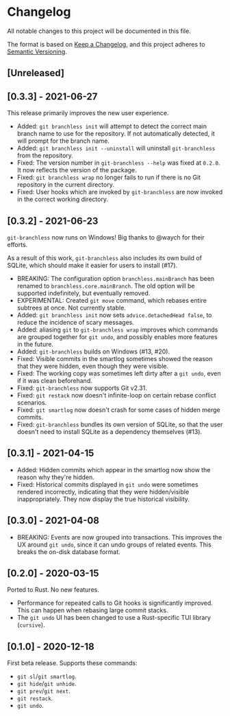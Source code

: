 # Changelog

All notable changes to this project will be documented in this file.

The format is based on [Keep a Changelog](https://keepachangelog.com/en/1.0.0/),
and this project adheres to [Semantic Versioning](https://semver.org/spec/v2.0.0.html).

## [Unreleased]

## [0.3.3] - 2021-06-27

This release primarily improves the new user experience.

- Added: `git branchless init` will attempt to detect the correct main branch name to use for the repository. If not automatically detected, it will prompt for the branch name.
- Added: `git branchless init --uninstall` will uninstall `git-branchless` from the repository.
- Fixed: The version number in `git-branchless --help` was fixed at `0.2.0`. It now reflects the version of the package.
- Fixed:  `git branchless wrap` no longer fails to run if there is no Git repository in the current directory.
- Fixed: User hooks which are invoked by `git-branchless` are now invoked in the correct working directory.

## [0.3.2] - 2021-06-23

`git-branchless` now runs on Windows! Big thanks to @waych for their efforts.

As a result of this work, `git-branchless` also includes its own build of SQLite, which should make it easier for users to install (#17).

- BREAKING: The configuration option `branchless.mainBranch` has been renamed to `branchless.core.mainBranch`. The old option will be supported indefinitely, but eventually removed.
- EXPERIMENTAL: Created `git move` command, which rebases entire subtrees at once. Not currently stable.
- Added: `git branchless init` now sets `advice.detachedHead false`, to reduce the incidence of scary messages.
- Added: aliasing `git` to `git-branchless wrap` improves which commands are grouped together for `git undo`, and possibly enables more features in the future.
- Added: `git-branchless` builds on Windows (#13, #20).
- Fixed: Visible commits in the smartlog sometimes showed the reason that they were hidden, even though they were visible.
- Fixed: The working copy was sometimes left dirty after a `git undo`, even if it was clean beforehand.
- Fixed: `git-branchless` now supports Git v2.31.
- Fixed: `git restack` now doesn't infinite-loop on certain rebase conflict scenarios.
- Fixed: `git smartlog` now doesn't crash for some cases of hidden merge commits.
- Fixed: `git-branchless` bundles its own version of SQLite, so that the user doesn't need to install SQLite as a dependency themselves (#13).

## [0.3.1] - 2021-04-15

- Added: Hidden commits which appear in the smartlog now show the reason why they're hidden.
- Fixed: Historical commits displayed in `git undo` were sometimes rendered incorrectly, indicating that they were hidden/visible inappropriately. They now display the true historical visibility.

## [0.3.0] - 2021-04-08

- BREAKING: Events are now grouped into transactions. This improves the UX around `git undo`, since it can undo groups of related events. This breaks the on-disk database format.

## [0.2.0] - 2020-03-15

Ported to Rust. No new features.

- Performance for repeated calls to Git hooks is significantly improved. This can happen when rebasing large commit stacks.
- The `git undo` UI has been changed to use a Rust-specific TUI library (`cursive`).

## [0.1.0] - 2020-12-18

First beta release. Supports these commands:

- `git sl`/`git smartlog`.
- `git hide`/`git unhide`.
- `git prev`/`git next`.
- `git restack`.
- `git undo`.
